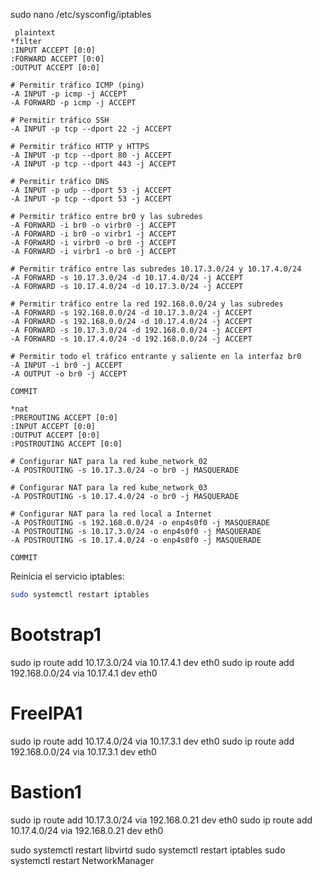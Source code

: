 
sudo nano /etc/sysconfig/iptables


```
 plaintext
*filter
:INPUT ACCEPT [0:0]
:FORWARD ACCEPT [0:0]
:OUTPUT ACCEPT [0:0]

# Permitir tráfico ICMP (ping)
-A INPUT -p icmp -j ACCEPT
-A FORWARD -p icmp -j ACCEPT

# Permitir tráfico SSH
-A INPUT -p tcp --dport 22 -j ACCEPT

# Permitir tráfico HTTP y HTTPS
-A INPUT -p tcp --dport 80 -j ACCEPT
-A INPUT -p tcp --dport 443 -j ACCEPT

# Permitir tráfico DNS
-A INPUT -p udp --dport 53 -j ACCEPT
-A INPUT -p tcp --dport 53 -j ACCEPT

# Permitir tráfico entre br0 y las subredes
-A FORWARD -i br0 -o virbr0 -j ACCEPT
-A FORWARD -i br0 -o virbr1 -j ACCEPT
-A FORWARD -i virbr0 -o br0 -j ACCEPT
-A FORWARD -i virbr1 -o br0 -j ACCEPT

# Permitir tráfico entre las subredes 10.17.3.0/24 y 10.17.4.0/24
-A FORWARD -s 10.17.3.0/24 -d 10.17.4.0/24 -j ACCEPT
-A FORWARD -s 10.17.4.0/24 -d 10.17.3.0/24 -j ACCEPT

# Permitir tráfico entre la red 192.168.0.0/24 y las subredes
-A FORWARD -s 192.168.0.0/24 -d 10.17.3.0/24 -j ACCEPT
-A FORWARD -s 192.168.0.0/24 -d 10.17.4.0/24 -j ACCEPT
-A FORWARD -s 10.17.3.0/24 -d 192.168.0.0/24 -j ACCEPT
-A FORWARD -s 10.17.4.0/24 -d 192.168.0.0/24 -j ACCEPT

# Permitir todo el tráfico entrante y saliente en la interfaz br0
-A INPUT -i br0 -j ACCEPT
-A OUTPUT -o br0 -j ACCEPT

COMMIT

*nat
:PREROUTING ACCEPT [0:0]
:INPUT ACCEPT [0:0]
:OUTPUT ACCEPT [0:0]
:POSTROUTING ACCEPT [0:0]

# Configurar NAT para la red kube_network_02
-A POSTROUTING -s 10.17.3.0/24 -o br0 -j MASQUERADE

# Configurar NAT para la red kube_network_03
-A POSTROUTING -s 10.17.4.0/24 -o br0 -j MASQUERADE

# Configurar NAT para la red local a Internet
-A POSTROUTING -s 192.168.0.0/24 -o enp4s0f0 -j MASQUERADE
-A POSTROUTING -s 10.17.3.0/24 -o enp4s0f0 -j MASQUERADE
-A POSTROUTING -s 10.17.4.0/24 -o enp4s0f0 -j MASQUERADE

COMMIT
```
Reinicia el servicio iptables:



```bash
sudo systemctl restart iptables
```


# Bootstrap1

sudo ip route add 10.17.3.0/24 via 10.17.4.1 dev eth0
sudo ip route add 192.168.0.0/24 via 10.17.4.1 dev eth0


# FreeIPA1

sudo ip route add 10.17.4.0/24 via 10.17.3.1 dev eth0
sudo ip route add 192.168.0.0/24 via 10.17.3.1 dev eth0

# Bastion1

sudo ip route add 10.17.3.0/24 via 192.168.0.21 dev eth0
sudo ip route add 10.17.4.0/24 via 192.168.0.21 dev eth0

sudo systemctl restart libvirtd
sudo systemctl restart iptables
sudo systemctl restart NetworkManager
```